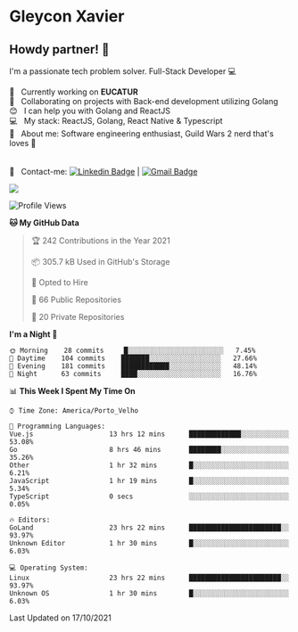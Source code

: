 # Gleycon Xavier

## Howdy partner! 👋

I'm a passionate tech problem solver.
Full-Stack Developer :computer:

 :rocket:  &nbsp; Currently working on **EUCATUR**
 <br/> :purple_heart: &nbsp; Collaborating on projects with Back-end development utilizing Golang
 <br/> :blush: &nbsp; I can help you with Golang and ReactJS
 <br/> :computer: &nbsp; My stack: ReactJS, Golang, React Native & Typescript
 <br/> 💬  &nbsp; About me: Software engineering enthusiast, Guild Wars 2 nerd that's loves :apple:
 <br/>
 <br/>
 <br/> :email: &nbsp; Contact-me: [![Linkedin Badge](https://img.shields.io/badge/-GleyconXavier-blue?style=flat-square&logo=Linkedin&logoColor=white&link=https://www.linkedin.com/in/gleyconxavier/)](https://www.linkedin.com/in/gleyconxavier/) 
| 
[![Gmail Badge](https://img.shields.io/badge/-gleyconxcarlos@gmail.com-c14438?style=flat-square&logo=Gmail&logoColor=white&link=mailto:gleyconxcarlos@gmail.com)](mailto:gleyconxcarlos@gmail.com)

![](https://komarev.com/ghpvc/?username=gleyconxavier)

<!--START_SECTION:waka-->
![Profile Views](http://img.shields.io/badge/Profile%20Views-0-blue)

**🐱 My GitHub Data** 

> 🏆 242 Contributions in the Year 2021
 > 
> 📦 305.7 kB Used in GitHub's Storage 
 > 
> 💼 Opted to Hire
 > 
> 📜 66 Public Repositories 
 > 
> 🔑 20 Private Repositories  
 > 
**I'm a Night 🦉** 

```text
🌞 Morning    28 commits     █░░░░░░░░░░░░░░░░░░░░░░░░   7.45% 
🌆 Daytime    104 commits    ███████░░░░░░░░░░░░░░░░░░   27.66% 
🌃 Evening    181 commits    ████████████░░░░░░░░░░░░░   48.14% 
🌙 Night      63 commits     ████░░░░░░░░░░░░░░░░░░░░░   16.76%

```


📊 **This Week I Spent My Time On** 

```text
⌚︎ Time Zone: America/Porto_Velho

💬 Programming Languages: 
Vue.js                   13 hrs 12 mins      █████████████░░░░░░░░░░░░   53.08% 
Go                       8 hrs 46 mins       ████████░░░░░░░░░░░░░░░░░   35.26% 
Other                    1 hr 32 mins        █░░░░░░░░░░░░░░░░░░░░░░░░   6.21% 
JavaScript               1 hr 19 mins        █░░░░░░░░░░░░░░░░░░░░░░░░   5.34% 
TypeScript               0 secs              ░░░░░░░░░░░░░░░░░░░░░░░░░   0.05%

🔥 Editors: 
GoLand                   23 hrs 22 mins      ███████████████████████░░   93.97% 
Unknown Editor           1 hr 30 mins        █░░░░░░░░░░░░░░░░░░░░░░░░   6.03%

💻 Operating System: 
Linux                    23 hrs 22 mins      ███████████████████████░░   93.97% 
Unknown OS               1 hr 30 mins        █░░░░░░░░░░░░░░░░░░░░░░░░   6.03%

```


 Last Updated on 17/10/2021
<!--END_SECTION:waka-->
